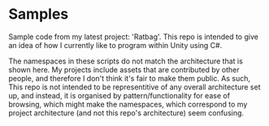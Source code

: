 # Samples
Sample code from my latest project: 'Ratbag'.
This repo is intended to give an idea of how I currently like to program within Unity using C#.

The namespaces in these scripts do not match the architecture that is shown here. My projects include assets that are contributed by other people, and therefore I don't think it's fair to make them public. 
As such, This repo is not intended to be representitive of any overall architecture set up, and instead, it is organised by pattern/functionality for ease of browsing, which might make the namespaces, which correspond to my project architecture (and not this repo's architecture) seem confusing.

